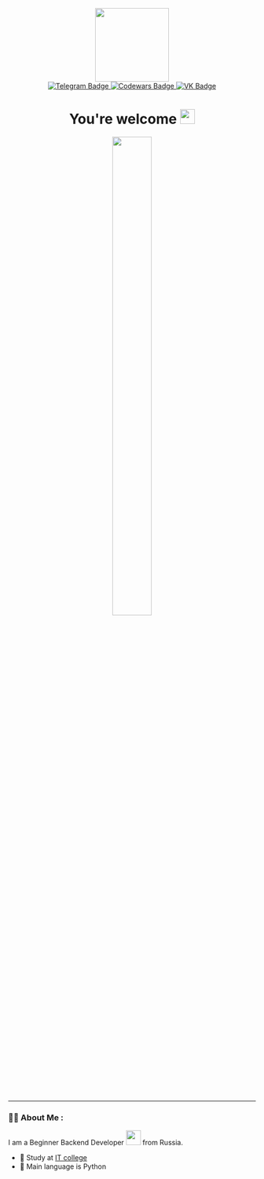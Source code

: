 <div id="header" align="center">
  <img src="https://media.giphy.com/media/3osxY9kuM2NGUfvThe/giphy.gif" width="150"/>
</div>

<div id="badges" align="center">
  <a href="https://t.me/iwaLaurent">
    <img src="https://img.shields.io/badge/Telegram-blue?style=for-the-badge&logo=telegram&logoColor=white" alt="Telegram Badge"/>
  </a>
  <a href="https://www.codewars.com/users/cestxvcdim">
    <img src="https://img.shields.io/badge/Codewars-red?style=for-the-badge&logo=codewars&logoColor=white" alt="Codewars Badge"/>
  </a>
  <a href="https://vk.com/cestxvcdim">
    <img src="https://img.shields.io/badge/VK-blue?style=for-the-badge&logo=vk&logoColor=white" alt="VK Badge"/>
  </a>
</div>

<div id="views" align="center">
  <img src="https://komarev.com/ghpvc/?username=cestxvcdim&style=flat-square&color=blue" alt=""/>
</div>

<div id="text" align="center">
  <h1>
    You're welcome
    <img src="https://media.giphy.com/media/hvRJCLFzcasrR4ia7z/giphy.gif" width="30px"/>
  </h1>
</div>

<div id="banner" align="center">
  <img src="https://media.giphy.com/media/7VzgMsB6FLCilwS30v/giphy-downsized.gif" width="40%" height="50%"/>
</div>

---
### :man_technologist: About Me :

I am a Beginner Backend Developer <img src="https://media.giphy.com/media/WUlplcMpOCEmTGBtBW/giphy.gif" width="30"> from Russia.
- :selfie: Study at [IT college](https://singularity.academy/)
- :snake: Main language is Python <img src="https://media.giphy.com/media/KAq5w47R9rmTuvWOWa/giphy.gif" width="15">
